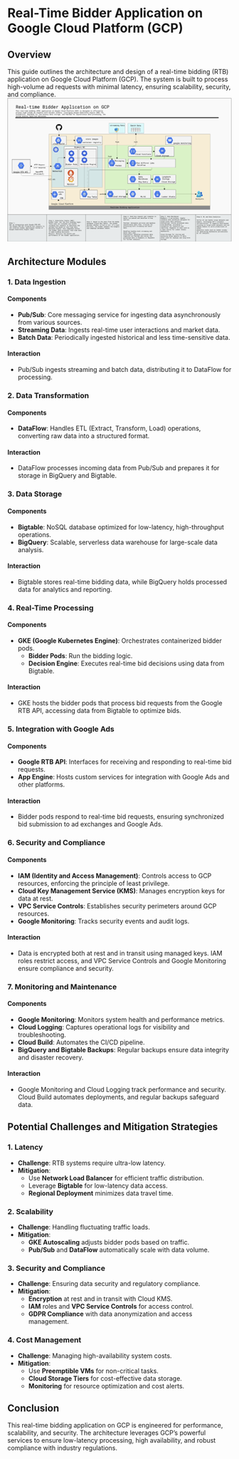 # Real-Time Bidder Application on Google Cloud Platform (GCP)

## Overview

This guide outlines the architecture and design of a real-time bidding (RTB) application on Google Cloud Platform (GCP). The system is built to process high-volume ad requests with minimal latency, ensuring scalability, security, and compliance.
![Higher Architecture overview](./architecture.png)

## Architecture Modules

### 1. Data Ingestion

#### **Components**
- **Pub/Sub**: Core messaging service for ingesting data asynchronously from various sources.
- **Streaming Data**: Ingests real-time user interactions and market data.
- **Batch Data**: Periodically ingested historical and less time-sensitive data.

#### **Interaction**
- Pub/Sub ingests streaming and batch data, distributing it to DataFlow for processing.

### 2. Data Transformation

#### **Components**
- **DataFlow**: Handles ETL (Extract, Transform, Load) operations, converting raw data into a structured format.

#### **Interaction**
- DataFlow processes incoming data from Pub/Sub and prepares it for storage in BigQuery and Bigtable.

### 3. Data Storage

#### **Components**
- **Bigtable**: NoSQL database optimized for low-latency, high-throughput operations.
- **BigQuery**: Scalable, serverless data warehouse for large-scale data analysis.

#### **Interaction**
- Bigtable stores real-time bidding data, while BigQuery holds processed data for analytics and reporting.

### 4. Real-Time Processing

#### **Components**
- **GKE (Google Kubernetes Engine)**: Orchestrates containerized bidder pods.
  - **Bidder Pods**: Run the bidding logic.
  - **Decision Engine**: Executes real-time bid decisions using data from Bigtable.

#### **Interaction**
- GKE hosts the bidder pods that process bid requests from the Google RTB API, accessing data from Bigtable to optimize bids.

### 5. Integration with Google Ads

#### **Components**
- **Google RTB API**: Interfaces for receiving and responding to real-time bid requests.
- **App Engine**: Hosts custom services for integration with Google Ads and other platforms.

#### **Interaction**
- Bidder pods respond to real-time bid requests, ensuring synchronized bid submission to ad exchanges and Google Ads.

### 6. Security and Compliance

#### **Components**
- **IAM (Identity and Access Management)**: Controls access to GCP resources, enforcing the principle of least privilege.
- **Cloud Key Management Service (KMS)**: Manages encryption keys for data at rest.
- **VPC Service Controls**: Establishes security perimeters around GCP resources.
- **Google Monitoring**: Tracks security events and audit logs.

#### **Interaction**
- Data is encrypted both at rest and in transit using managed keys. IAM roles restrict access, and VPC Service Controls and Google Monitoring ensure compliance and security.

### 7. Monitoring and Maintenance

#### **Components**
- **Google Monitoring**: Monitors system health and performance metrics.
- **Cloud Logging**: Captures operational logs for visibility and troubleshooting.
- **Cloud Build**: Automates the CI/CD pipeline.
- **BigQuery and Bigtable Backups**: Regular backups ensure data integrity and disaster recovery.

#### **Interaction**
- Google Monitoring and Cloud Logging track performance and security. Cloud Build automates deployments, and regular backups safeguard data.

## Potential Challenges and Mitigation Strategies

### 1. Latency
- **Challenge**: RTB systems require ultra-low latency.
- **Mitigation**:
  - Use **Network Load Balancer** for efficient traffic distribution.
  - Leverage **Bigtable** for low-latency data access.
  - **Regional Deployment** minimizes data travel time.

### 2. Scalability
- **Challenge**: Handling fluctuating traffic loads.
- **Mitigation**:
  - **GKE Autoscaling** adjusts bidder pods based on traffic.
  - **Pub/Sub** and **DataFlow** automatically scale with data volume.

### 3. Security and Compliance
- **Challenge**: Ensuring data security and regulatory compliance.
- **Mitigation**:
  - **Encryption** at rest and in transit with Cloud KMS.
  - **IAM** roles and **VPC Service Controls** for access control.
  - **GDPR Compliance** with data anonymization and access management.

### 4. Cost Management
- **Challenge**: Managing high-availability system costs.
- **Mitigation**:
  - Use **Preemptible VMs** for non-critical tasks.
  - **Cloud Storage Tiers** for cost-effective data storage.
  - **Monitoring** for resource optimization and cost alerts.

## Conclusion

This real-time bidding application on GCP is engineered for performance, scalability, and security. The architecture leverages GCP’s powerful services to ensure low-latency processing, high availability, and robust compliance with industry regulations.

